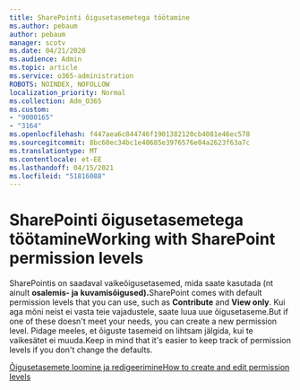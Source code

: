 ```yaml
---
title: SharePointi õigusetasemetega töötamine
ms.author: pebaum
author: pebaum
manager: scotv
ms.date: 04/21/2020
ms.audience: Admin
ms.topic: article
ms.service: o365-administration
ROBOTS: NOINDEX, NOFOLLOW
localization_priority: Normal
ms.collection: Adm_O365
ms.custom:
- "9000165"
- "3164"
ms.openlocfilehash: f447aea6c844746f1901382120cb4081e46ec578
ms.sourcegitcommit: 8bc60ec34bc1e40685e3976576e04a2623f63a7c
ms.translationtype: MT
ms.contentlocale: et-EE
ms.lasthandoff: 04/15/2021
ms.locfileid: "51816088"
---
```

# <a name="working-with-sharepoint-permission-levels"></a><span data-ttu-id="9d090-102">SharePointi õigusetasemetega töötamine</span><span class="sxs-lookup"><span data-stu-id="9d090-102">Working with SharePoint permission levels</span></span>

<span data-ttu-id="9d090-103">SharePointis on saadaval vaikeõigusetasemed, mida saate kasutada (nt ainult **osalemis- ja** **kuvamisõigused).**</span><span class="sxs-lookup"><span data-stu-id="9d090-103">SharePoint comes with default permission levels that you can use, such as **Contribute** and **View only**.</span></span> <span data-ttu-id="9d090-104">Kui aga mõni neist ei vasta teie vajadustele, saate luua uue õigusetaseme.</span><span class="sxs-lookup"><span data-stu-id="9d090-104">But if one of these doesn't meet your needs, you can create a new permission level.</span></span> <span data-ttu-id="9d090-105">Pidage meeles, et õiguste tasemeid on lihtsam jälgida, kui te vaikesätet ei muuda.</span><span class="sxs-lookup"><span data-stu-id="9d090-105">Keep in mind that it's easier to keep track of permission levels if you don't change the defaults.</span></span>

[<span data-ttu-id="9d090-106">Õigusetasemete loomine ja redigeerimine</span><span class="sxs-lookup"><span data-stu-id="9d090-106">How to create and edit permission levels</span></span>](https://docs.microsoft.com/sharepoint/how-to-create-and-edit-permission-levels)